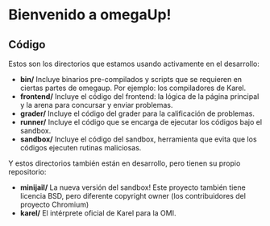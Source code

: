 # Bienvenido a omegaUp!

## Código

Estos son los directorios que estamos usando activamente en el desarrollo:

* **bin/** Incluye binarios pre-compilados y scripts que se requieren en ciertas partes de omegaup. Por ejemplo: los compiladores de Karel.
* **frontend/**  Incluye el código del frontend: la lógica de la página principal y la arena para concursar y enviar problemas.
* **grader/**  Incluye el código del grader para la calificación de problemas.
* **runner/** Incluye el código que se encarga de ejecutar los códigos bajo el sandbox.
* **sandbox/** Incluye el código del sandbox, herramienta que evita que los códigos ejecuten rutinas maliciosas.

Y estos directorios también están en desarrollo, pero tienen su propio repositorio:
* **minijail/** La nueva versión del sandbox! Este proyecto también tiene licencia BSD, pero diferente copyright owner (los contribuidores del proyecto Chromium)
* **karel/** El intérprete oficial de Karel para la OMI.
